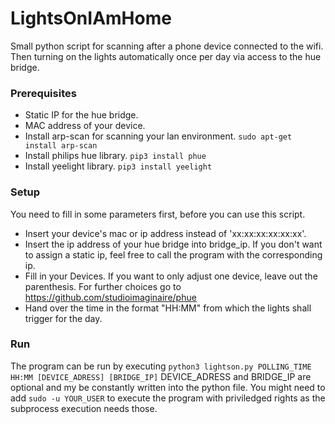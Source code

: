# LightsOnIAmHome

Small python script for scanning after a phone device connected to the wifi. Then turning on the lights automatically once per day via access to the hue bridge.

### Prerequisites
- Static IP for the hue bridge.
- MAC address of your device.
- Install arp-scan for scanning your lan environment. 
	`sudo apt-get install arp-scan`
- Install philips hue library.
	`pip3 install phue`
- Install yeelight library.
	`pip3 install yeelight`

### Setup
You need to fill in some parameters first, before you can use this script.
- Insert your device's mac or ip address instead of 'xx:xx:xx:xx:xx:xx'.
- Insert the ip address of your hue bridge into bridge_ip. If you don't want to assign a static ip, feel free to call the program with the corresponding ip.
- Fill in your Devices. If you want to only adjust one device, leave out the parenthesis. For further choices go to https://github.com/studioimaginaire/phue
- Hand over the time in the format "HH:MM" from which the lights shall trigger for the day.

### Run
The program can be run by executing
`python3 lightson.py POLLING_TIME HH:MM [DEVICE_ADRESS] [BRIDGE_IP]`
DEVICE_ADRESS and BRIDGE_IP are optional and my be constantly written into the python file.
You might need to add `sudo -u YOUR_USER` to execute the program with priviledged rights as the subprocess execution needs those.
